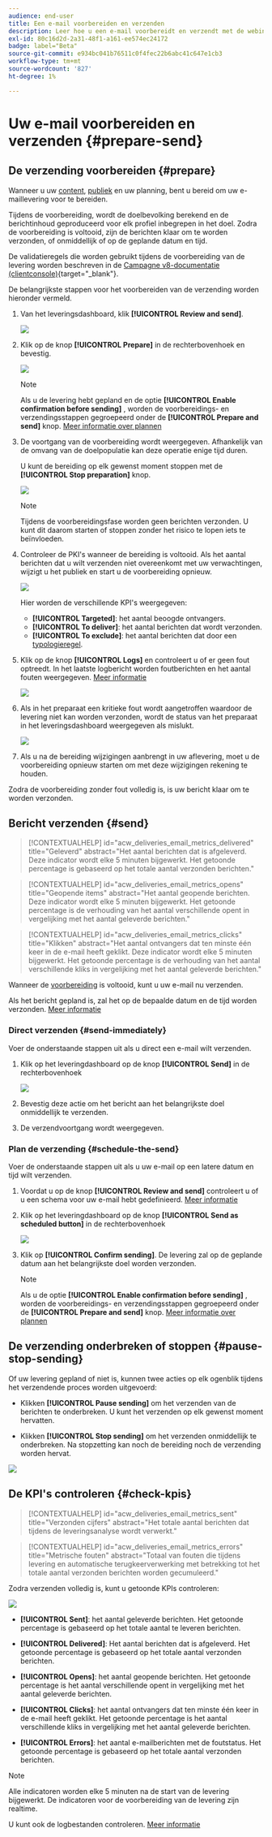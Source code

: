 ```yaml
---
audience: end-user
title: Een e-mail voorbereiden en verzenden
description: Leer hoe u een e-mail voorbereidt en verzendt met de webinterface voor campagnes
exl-id: 80c16d2d-2a31-48f1-a161-ee574ec24172
badge: label="Beta"
source-git-commit: e934bc041b76511c0f4fec22b6abc41c647e1cb3
workflow-type: tm+mt
source-wordcount: '827'
ht-degree: 1%

---
```



# Uw e-mail voorbereiden en verzenden {#prepare-send}

## De verzending voorbereiden {#prepare}

Wanneer u uw [content](../content/edit-content.md), [publiek](../audience/add-audience.md) en uw planning, bent u bereid om uw e-maillevering voor te bereiden.

Tijdens de voorbereiding, wordt de doelbevolking berekend en de berichtinhoud geproduceerd voor elk profiel inbegrepen in het doel. Zodra de voorbereiding is voltooid, zijn de berichten klaar om te worden verzonden, of onmiddellijk of op de geplande datum en tijd.

De validatieregels die worden gebruikt tijdens de voorbereiding van de levering worden beschreven in de [Campagne v8-documentatie (clientconsole)](https://experienceleague.adobe.com/docs/campaign/campaign-v8/campaigns/send/validate/delivery-analysis.html){target="_blank"}.

De belangrijkste stappen voor het voorbereiden van de verzending worden hieronder vermeld.

1. Van het leveringsdashboard, klik **[!UICONTROL Review and send]**.

   ![](assets/email-review-and-send.png)


1. Klik op de knop **[!UICONTROL Prepare]** in de rechterbovenhoek en bevestig.

   ![](assets/email-prepare.png)

   >[!NOTE]
   >
   >Als u de levering hebt gepland en de optie **[!UICONTROL Enable confirmation before sending]** , worden de voorbereidings- en verzendingsstappen gegroepeerd onder de **[!UICONTROL Prepare and send]** knop. [Meer informatie over plannen](../msg/gs-messages.md#gs-schedule)

1. De voortgang van de voorbereiding wordt weergegeven. Afhankelijk van de omvang van de doelpopulatie kan deze operatie enige tijd duren.

   U kunt de bereiding op elk gewenst moment stoppen met de **[!UICONTROL Stop preparation]** knop.

   ![](assets/email-stop-preparation.png)

   >[!NOTE]
   >Tijdens de voorbereidingsfase worden geen berichten verzonden. U kunt dit daarom starten of stoppen zonder het risico te lopen iets te beïnvloeden.

1. Controleer de PKI&#39;s wanneer de bereiding is voltooid. Als het aantal berichten dat u wilt verzenden niet overeenkomt met uw verwachtingen, wijzigt u het publiek en start u de voorbereiding opnieuw.

   ![](assets/email-preparation-complete.png)

   Hier worden de verschillende KPI&#39;s weergegeven:

   * **[!UICONTROL Targeted]**: het aantal beoogde ontvangers.
   * **[!UICONTROL To deliver]**: het aantal berichten dat wordt verzonden.
   * **[!UICONTROL To exclude]**: het aantal berichten dat door een [typologieregel](../advanced-settings/delivery-settings.md#typology).

1. Klik op de knop **[!UICONTROL Logs]** en controleert u of er geen fout optreedt. In het laatste logbericht worden foutberichten en het aantal fouten weergegeven. [Meer informatie](delivery-logs.md)

   ![](assets/email-prepare-logs.png)

1. Als in het preparaat een kritieke fout wordt aangetroffen waardoor de levering niet kan worden verzonden, wordt de status van het preparaat in het leveringsdashboard weergegeven als mislukt.

   ![](assets/email-prepare-error.png)

1. Als u na de bereiding wijzigingen aanbrengt in uw aflevering, moet u de voorbereiding opnieuw starten om met deze wijzigingen rekening te houden.

Zodra de voorbereiding zonder fout volledig is, is uw bericht klaar om te worden verzonden.

## Bericht verzenden {#send}

>[!CONTEXTUALHELP]
>id="acw_deliveries_email_metrics_delivered"
>title="Geleverd"
>abstract="Het aantal berichten dat is afgeleverd. Deze indicator wordt elke 5 minuten bijgewerkt. Het getoonde percentage is gebaseerd op het totale aantal verzonden berichten."

>[!CONTEXTUALHELP]
>id="acw_deliveries_email_metrics_opens"
>title="Geopende items"
>abstract="Het aantal geopende berichten. Deze indicator wordt elke 5 minuten bijgewerkt. Het getoonde percentage is de verhouding van het aantal verschillende opent in vergelijking met het aantal geleverde berichten."

>[!CONTEXTUALHELP]
>id="acw_deliveries_email_metrics_clicks"
>title="Klikken"
>abstract="Het aantal ontvangers dat ten minste één keer in de e-mail heeft geklikt. Deze indicator wordt elke 5 minuten bijgewerkt. Het getoonde percentage is de verhouding van het aantal verschillende kliks in vergelijking met het aantal geleverde berichten."

Wanneer de [voorbereiding](#prepare) is voltooid, kunt u uw e-mail nu verzenden.

Als het bericht gepland is, zal het op de bepaalde datum en de tijd worden verzonden. [Meer informatie](../msg/gs-messages.md#gs-schedule)

### Direct verzenden {#send-immediately}

Voer de onderstaande stappen uit als u direct een e-mail wilt verzenden.

1. Klik op het leveringdashboard op de knop **[!UICONTROL Send]** in de rechterbovenhoek

   ![](assets/email-send.png)

1. Bevestig deze actie om het bericht aan het belangrijkste doel onmiddellijk te verzenden.

1. De verzendvoortgang wordt weergegeven.

### Plan de verzending {#schedule-the-send}

Voer de onderstaande stappen uit als u uw e-mail op een latere datum en tijd wilt verzenden.

1. Voordat u op de knop **[!UICONTROL Review and send]** controleert u of u een schema voor uw e-mail hebt gedefinieerd. [Meer informatie](../msg/gs-messages.md#gs-schedule)

1. Klik op het leveringdashboard op de knop **[!UICONTROL Send as scheduled button]** in de rechterbovenhoek

   ![](assets/email-send-as-scheduled.png)

1. Klik op **[!UICONTROL Confirm sending]**. De levering zal op de geplande datum aan het belangrijkste doel worden verzonden.

   >[!NOTE]
   >
   >Als u de optie **[!UICONTROL Enable confirmation before sending]** , worden de voorbereidings- en verzendingsstappen gegroepeerd onder de **[!UICONTROL Prepare and send]** knop. [Meer informatie over plannen](../msg/gs-messages.md#gs-schedule)

## De verzending onderbreken of stoppen {#pause-stop-sending}

Of uw levering gepland of niet is, kunnen twee acties op elk ogenblik tijdens het verzendende proces worden uitgevoerd:

* Klikken **[!UICONTROL Pause sending]** om het verzenden van de berichten te onderbreken. U kunt het verzenden op elk gewenst moment hervatten.

* Klikken **[!UICONTROL Stop sending]** om het verzenden onmiddellijk te onderbreken. Na stopzetting kan noch de bereiding noch de verzending worden hervat.

![](assets/email-send-pause-or-stop.png)

## De KPI&#39;s controleren {#check-kpis}

>[!CONTEXTUALHELP]
>id="acw_deliveries_email_metrics_sent"
>title="Verzonden cijfers"
>abstract="Het totale aantal berichten dat tijdens de leveringsanalyse wordt verwerkt."

>[!CONTEXTUALHELP]
>id="acw_deliveries_email_metrics_errors"
>title="Metrische fouten"
>abstract="Totaal van fouten die tijdens levering en automatische terugkeerverwerking met betrekking tot het totale aantal verzonden berichten worden gecumuleerd."

Zodra verzenden volledig is, kunt u getoonde KPIs controleren:

![](assets/email-send-kpis.png)

* **[!UICONTROL Sent]**: het aantal geleverde berichten. Het getoonde percentage is gebaseerd op het totale aantal te leveren berichten.

* **[!UICONTROL Delivered]**: Het aantal berichten dat is afgeleverd. Het getoonde percentage is gebaseerd op het totale aantal verzonden berichten.

* **[!UICONTROL Opens]**: het aantal geopende berichten. Het getoonde percentage is het aantal verschillende opent in vergelijking met het aantal geleverde berichten.

* **[!UICONTROL Clicks]**: het aantal ontvangers dat ten minste één keer in de e-mail heeft geklikt. Het getoonde percentage is het aantal verschillende kliks in vergelijking met het aantal geleverde berichten.

* **[!UICONTROL Errors]**: het aantal e-mailberichten met de foutstatus. Het getoonde percentage is gebaseerd op het totale aantal verzonden berichten.

>[!NOTE]
>
>Alle indicatoren worden elke 5 minuten na de start van de levering bijgewerkt. De indicatoren voor de voorbereiding van de levering zijn realtime.

U kunt ook de logbestanden controleren. [Meer informatie](delivery-logs.md)
